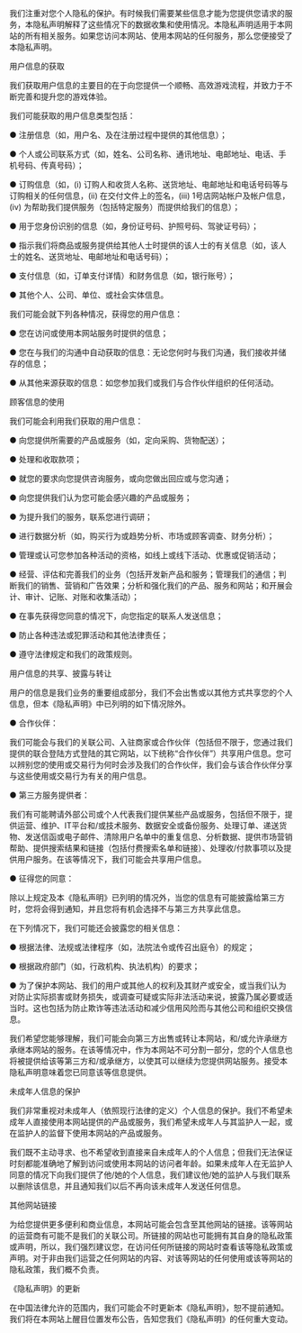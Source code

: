 
我们注重对您个人隐私的保护。有时候我们需要某些信息才能为您提供您请求的服务，本隐私声明解释了这些情况下的数据收集和使用情况。本隐私声明适用于本网站的所有相关服务。如果您访问本网站、使用本网站的任何服务，那么您便接受了本隐私声明。

用户信息的获取

我们获取用户信息的主要目的在于向您提供一个顺畅、高效游戏流程，并致力于不断完善和提升您的游戏体验。

我们可能获取的用户信息类型包括：

● 注册信息（如，用户名、及在注册过程中提供的其他信息）；

● 个人或公司联系方式（如，姓名、公司名称、通讯地址、电邮地址、电话、手机号码、传真号码）；

● 订购信息（如，(i) 订购人和收货人名称、送货地址、电邮地址和电话号码等与订购相关的任何信息，(ii) 在交付文件上的签名，(iii) 1号店网站帐户及帐户信息，(iv) 为帮助我们提供服务（包括特定服务）而提供给我们的信息）；

● 用于您身份识别的信息（如，身份证号码、护照号码、驾驶证号码）；

● 指示我们将商品或服务提供给其他人士时提供的该人士的有关信息（如，该人士的姓名、送货地址、电邮地址和电话号码）；

● 支付信息（如，订单支付详情）和财务信息（如，银行账号）；

● 其他个人、公司、单位、或社会实体信息。

我们可能会就下列各种情况，获得您的用户信息：

● 您在访问或使用本网站服务时提供的信息；

● 您在与我们的沟通中自动获取的信息：无论您何时与我们沟通，我们接收并储存的信息；

● 从其他来源获取的信息：如您参加我们或我们与合作伙伴组织的任何活动。

顾客信息的使用

我们可能会利用我们获取的用户信息：

● 向您提供所需要的产品或服务（如，定向采购、货物配送）；

● 处理和收取款项；

● 就您的要求向您提供咨询服务，或向您做出回应或与您沟通；

● 向您提供我们认为您可能会感兴趣的产品或服务；

● 为提升我们的服务，联系您进行调研；

● 进行数据分析（如，购买行为或趋势分析、市场或顾客调查、财务分析）；

● 管理或认可您参加各种活动的资格，如线上或线下活动、优惠或促销活动；

● 经营、评估和完善我们的业务（包括开发新产品和服务；管理我们的通信；判断我们的销售、营销和广告效果；分析和强化我们的产品、服务和网站；和开展会计、审计、记账、对账和收集活动）；

● 在事先获得您同意的情况下，向您指定的联系人发送信息；

● 防止各种违法或犯罪活动和其他法律责任；

● 遵守法律规定和我们的政策规则。

用户信息的共享、披露与转让

用户的信息是我们业务的重要组成部分，我们不会出售或以其他方式共享您的个人信息，但本《隐私声明》中已列明的如下情况除外。

● 合作伙伴：

我们可能会与我们的关联公司、入驻商家或合作伙伴（包括但不限于，您通过我们提供的联合登陆方式登陆的其它网站，以下统称“合作伙伴”）共享用户信息。您可以辨别您的使用或交易行为何时会涉及我们的合作伙伴，我们会与该合作伙伴分享与这些使用或交易行为有关的用户信息。

● 第三方服务提供者：

我们有可能聘请外部公司或个人代表我们提供某些产品或服务，包括但不限于，提供运营、维护、IT平台和/或技术服务、数据安全或备份服务、处理订单、递送货物、发送信函或电子邮件、清除用户名单中的重复信息、分析数据、提供市场营销帮助、提供搜索结果和链接（包括付费搜索名单和链接）、处理收/付款事项以及提供用户服务。在该等情况下，我们可能会共享用户信息。

● 征得您的同意：

除以上规定及本《隐私声明》已列明的情况外，当您的信息有可能披露给第三方时，您将会得到通知，并且您将有机会选择不与第三方共享此信息。

在下列情况下，我们可能还会披露您的相关信息：

● 根据法律、法规或法律程序（如，法院法令或传召出庭令）的规定；

● 根据政府部门（如，行政机构、执法机构）的要求；

● 为了保护本网站、我们的用户或其他人的权利及其财产或安全，或当我们认为对防止实际损害或财务损失，或调查可疑或实际非法活动来说，披露乃属必要或适当时。这也包括为防止欺诈等违法活动和减少信用风险而与其他公司和组织交换信息。

我们希望您能够理解，我们可能会向第三方出售或转让本网站，和/或允许承继方承继本网站的服务。在该等情况中，作为本网站不可分割一部分，您的个人信息也将被提供给该等第三方和/或承继方，以使其可以继续为您提供网站服务。接受本隐私声明意味着您已同意该等信息提供。

未成年人信息的保护

我们非常重视对未成年人（依照现行法律的定义）个人信息的保护。我们不希望未成年人直接使用本网站提供的产品或服务，我们希望未成年人与其监护人一起，或在监护人的监督下使用本网站的产品或服务。

我们既不主动寻求、也不希望收到直接来自未成年人的个人信息；但我们无法保证时刻都能准确地了解到访问或使用本网站的访问者年龄。如果未成年人在无监护人同意的情况下向我们提供了他/她的个人信息，我们建议他/她的监护人与我们联系以删除该信息，并且通知我们以后不再向该未成年人发送任何信息。

其他网站链接

为给您提供更多便利和商业信息，本网站可能会包含至其他网站的链接。该等网站的运营商有可能不是我们的关联公司。所链接的网站也可能拥有其自身的隐私政策或声明，所以，我们强烈建议您，在访问任何所链接的网站时查看该等隐私政策或声明。对于非由我们运营之任何网站的内容、对该等网站的任何使用或该等网站的隐私政策，我们概不负责。

《隐私声明》的更新

在中国法律允许的范围内，我们可能会不时更新本《隐私声明》，恕不提前通知。我们将在本网站上醒目位置发布公告，告知您我们《隐私声明》的任何重大变动。